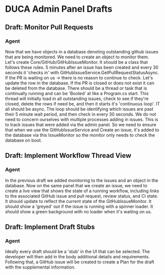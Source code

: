 ﻿# DUCA Admin Panel Drafts

## Draft: Monitor Pull Requests
### Agent
Now that we have objects in a database denoting outstanding github issues that are being monitored. We need to create an object to monitor them. Let's create Core/GitHub/GitHubIssueMonitor. It should be a class that follows these rules. 5 minutes after an issue has been created and every 30 seconds it 'checks in' with GitHubIssueService.GetPullRequestStatusAsync. If the PR is waiting on us -> there is no reason to continue to check. Let's update the row in the database. If the PR is closed or does not exist it can be deleted from the database. There should be a thread or task that is continually running and can be 'Booted' at like a Program.cs start. This thread will initially load in all outstanding issues, check to see if they're closed, delete the rows if need be, and then it starts it's 'continuous loop'. IT all should be async. The loop should be identifying which issues are past their 5 minute wait period, and then check in every 30 seconds. We do not need to concern ourselves with multiple processes adding in issues. This is to track issues that were added via the admin panel. So we need to ensure that when we use the GitHubIssueService and Create an issue, it's added to the database via this IssueMonitor so the monitor only needs to check the database on boot. 

## Draft: Implement Workflow Thread View
### Agent
In the previous draft we added monitoring to the issues and an object in the database. Now on the same panel that we create an issue, we need to create a live view that shows the state of a running workflow, including links to the associated GitHub issue and pull request, review status, and CI state. It should update to reflect the current state of the GitHubIssueMonitor. It should show a 'greyed' out if the issue is running with a spinner loader. It should show a green background with no loader when it's waiting on us. 

## Draft: Implement Draft Stubs
### Agent
Ideally every draft should be a 'stub' in the UI that can be selected. The developer will then add in the body additional details and requirements. Following that, a GitHub issue will be created to create a Plan for the draft with the supplemental information.